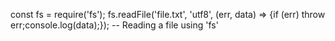 const fs = require('fs'); fs.readFile('file.txt', 'utf8', (err, data) => {if (err) throw err;console.log(data);}); -- Reading a file using 'fs'